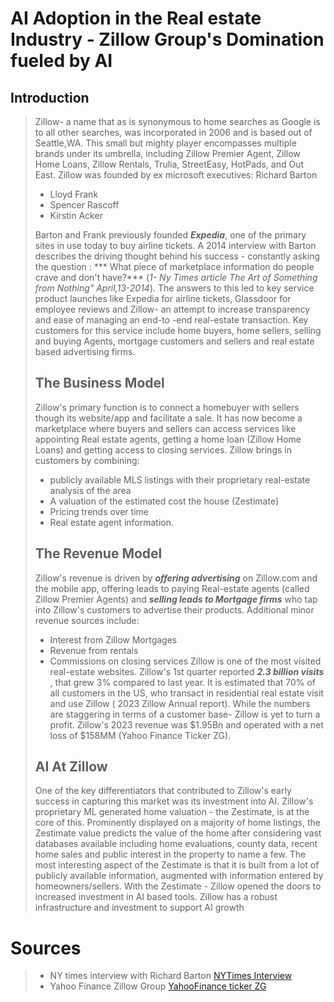 # AI Adoption in the Real estate Industry -  Zillow Group's Domination fueled by AI  


## Introduction

>Zillow- a name that as is synonymous to home searches as Google is to all other searches,  was incorporated in 2006 and is based out of Seattle,WA. This small but mighty player encompasses multiple brands under its umbrella, including Zillow Premier Agent, Zillow Home Loans, Zillow Rentals, Trulia, StreetEasy, HotPads, and Out East. Zillow was founded by ex microsoft executives:
Richard Barton
> - Lloyd Frank
> - Spencer Rascoff
> - Kirstin Acker
>   
> Barton and Frank previously founded ***Expedia***, one of the primary sites in use today to buy airline tickets. A 2014 interview with Barton describes the driving thought behind his success - constantly asking the question : *** What piece of marketplace information do people crave and don't have?*** (*1- Ny Times article The Art of Something from Nothing" April,13-2014*). The answers to this led to key service product launches like Expedia for airline tickets, Glassdoor for employee reviews and Zillow- an attempt to increase transparency and ease of managing an end-to -end real-estate transaction. Key customers for this service include home buyers, home sellers, selling and buying Agents, mortgage customers and sellers and real estate based advertising firms.
>
>## The Business Model
> Zillow's primary function is to  connect a homebuyer with sellers though its website/app and facilitate a sale. It has now become a marketplace where buyers and sellers can access services like appointing Real estate agents, getting a home loan (Zillow Home Loans) and getting access to closing services. Zillow brings in customers by combining:
> - publicly available MLS listings with their proprietary real-estate analysis of the area
> - A valuation of the estimated cost the house (Zestimate)
> - Pricing trends over time
> - Real estate agent information.
>
> ## The Revenue Model
>Zillow's revenue is driven by ***offering advertising*** on Zillow.com and the mobile app, offering leads to paying Real-estate agents (called Zillow Premier Agents) and ***selling leads to Mortgage firms*** who tap into Zillow's customers to advertise their products.
>Additional minor revenue sources include:
> - Interest from Zillow Mortgages
> - Revenue from rentals
> - Commissions on closing services
>Zillow is one of the most visited real-estate websites. Zillow's 1st quarter reported ***2.3 billion visits*** , that grew 3% compared to last year. It is estimated that 70% of all customers in the US, who transact in residential real estate visit and use Zillow ( 2023 Zillow Annual report). While the numbers are staggering in terms of a customer base- Zillow is yet to turn a profit. Zillow's 2023 revenue was $1.95Bn and operated with a net loss of $158MM (Yahoo Finance Ticker ZG).
>
>## AI At Zillow
>One of the key differentiators that contributed to Zillow's early success in capturing this market was its investment into AI. Zillow's proprietary  ML generated home valuation - the Zestimate, is at the core of this. Prominently displayed on a majority of home listings, the Zestimate value predicts the value of the home after considering  vast databases available including home evaluations, county data, recent home sales and public interest in the property to name a few. The most interesting aspect of the Zestimate is that it is built from a lot of publicly available information, augmented with information entered by homeowners/sellers. With the Zestimate - Zillow opened the doors to increased investment in AI based tools. Zillow has a robust infrastructure and investment to support AI growth

# Sources
>
> - NY times interview with Richard Barton [NYTimes Interview](https://www.nytimes.com/2014/04/14/technology/the-art-of-something-from-nothing.html)
> - Yahoo Finance Zillow Group [YahooFinance ticker ZG](https://finance.yahoo.com/quote/Z/?guccounter=1&guce_referrer=aHR0cHM6Ly93d3cuZ29vZ2xlLmNvbS8&guce_referrer_sig=AQAAACxaAGui0Qt_v9KhwnwhcN4xtIuB1V4AjVBYU2SacZSHNx3I_USl2ixgcNrxY15LMm5SGMwp0ieGOf_d-Y86YxlN0YbEXu-mp-URHGVSuEQokhNhIU2meyw4vbOiJ9RmNVulbuITeZ8-u3_2F5486HVRe7REpClRQlxBwFSAt4X1)
